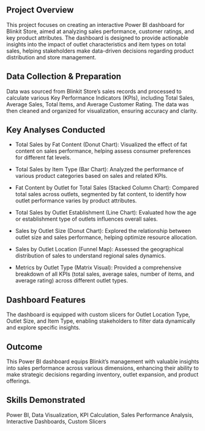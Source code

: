 

## Project Overview
This project focuses on creating an interactive Power BI dashboard for Blinkit Store, aimed at analyzing sales performance, customer ratings, and key product attributes. The dashboard is designed to provide actionable insights into the impact of outlet characteristics and item types on total sales, helping stakeholders make data-driven decisions regarding product distribution and store management.

## Data Collection & Preparation
Data was sourced from Blinkit Store’s sales records and processed to calculate various Key Performance Indicators (KPIs), including Total Sales, Average Sales, Total Items, and Average Customer Rating. The data was then cleaned and organized for visualization, ensuring accuracy and clarity.

## Key Analyses Conducted

- Total Sales by Fat Content (Donut Chart): Visualized the effect of fat content on sales performance, helping assess consumer preferences for different fat levels.
  
- Total Sales by Item Type (Bar Chart): Analyzed the performance of various product categories based on sales and related KPIs.
- Fat Content by Outlet for Total Sales (Stacked Column Chart): Compared total sales across outlets, segmented by fat content, to identify how outlet performance 
  varies by product attributes.
- Total Sales by Outlet Establishment (Line Chart): Evaluated how the age or establishment type of outlets influences overall sales.
- Sales by Outlet Size (Donut Chart): Explored the relationship between outlet size and sales performance, helping optimize resource allocation.
- Sales by Outlet Location (Funnel Map): Assessed the geographical distribution of sales to understand regional sales dynamics.
- Metrics by Outlet Type (Matrix Visual): Provided a comprehensive breakdown of all KPIs (total sales, average sales, number of items, and average rating) across 
  different outlet types.

## Dashboard Features
The dashboard is equipped with custom slicers for Outlet Location Type, Outlet Size, and Item Type, enabling stakeholders to filter data dynamically and explore specific insights.

## Outcome
This Power BI dashboard equips Blinkit’s management with valuable insights into sales performance across various dimensions, enhancing their ability to make strategic decisions regarding inventory, outlet expansion, and product offerings.

## Skills Demonstrated
Power BI, Data Visualization, KPI Calculation, Sales Performance Analysis, Interactive Dashboards, Custom Slicers
